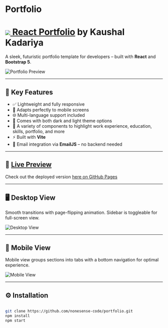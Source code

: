 # Portfolio

# [<img src="readme-assets/logo.png"> React Portfolio](https://ryanbalieiro.github.io/react-portfolio-template/) by **Kaushal Kadariya**

A sleek, futuristic portfolio template for developers – built with **React** and **Bootstrap 5**.

![Portfolio Preview](readme-assets/promo.png)

---

## 🚀 Key Features
- ✅ Lightweight and fully responsive
- 📱 Adapts perfectly to mobile screens
- 🌐 Multi-language support included
- 🌙 Comes with both dark and light theme options
- 💼 A variety of components to highlight work experience, education, skills, portfolio, and more
- ⚡ Built with **Vite**
- 📧 Email integration via **EmailJS** – no backend needed

---

## 🔗 [Live Preview](https://kaushalkadariya.com.np)

Check out the deployed version [here on GitHub Pages](https://kaushalkadariya.com.np)

---

## 🖥️ Desktop View

Smooth transitions with page-flipping animation. Sidebar is toggleable for full-screen view.

![Desktop View](readme-assets/desktop.png)

---

## 📱 Mobile View

Mobile view groups sections into tabs with a bottom navigation for optimal experience.

![Mobile View](readme-assets/mobile.png)

---

## ⚙️ Installation

```bash

git clone https://github.com/nonesense-code/portfolio.git
npm install
npm start

